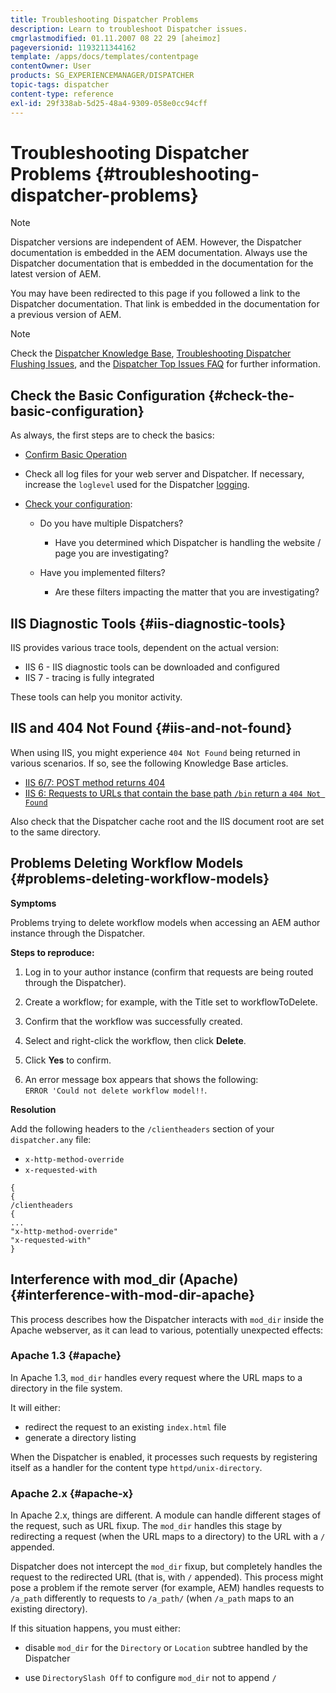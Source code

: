 ```yaml
---
title: Troubleshooting Dispatcher Problems
description: Learn to troubleshoot Dispatcher issues.
cmgrlastmodified: 01.11.2007 08 22 29 [aheimoz]
pageversionid: 1193211344162
template: /apps/docs/templates/contentpage
contentOwner: User
products: SG_EXPERIENCEMANAGER/DISPATCHER
topic-tags: dispatcher
content-type: reference
exl-id: 29f338ab-5d25-48a4-9309-058e0cc94cff
---
```

# Troubleshooting Dispatcher Problems {#troubleshooting-dispatcher-problems}

>[!NOTE]
>
>Dispatcher versions are independent of AEM. However, the Dispatcher documentation is embedded in the AEM documentation. Always use the Dispatcher documentation that is embedded in the documentation for the latest version of AEM.
>
>You may have been redirected to this page if you followed a link to the Dispatcher documentation. That link is embedded in the documentation for a previous version of AEM.

>[!NOTE]
>
>Check the [Dispatcher Knowledge Base](https://helpx.adobe.com/experience-manager/kb/index/dispatcher.html), [Troubleshooting Dispatcher Flushing Issues](https://experienceleague.adobe.com/search.html?lang=en#q=troubleshooting%20dispatcher%20flushing%20issues&sort=relevancy&f:el_product=[Experience%20Manager]), and the [Dispatcher Top Issues FAQ](dispatcher-faq.md) for further information.

## Check the Basic Configuration {#check-the-basic-configuration}

As always, the first steps are to check the basics:

* [Confirm Basic Operation](/help/using/dispatcher-configuration.md#confirming-basic-operation)
* Check all log files for your web server and Dispatcher. If necessary, increase the `loglevel` used for the Dispatcher [logging](/help/using/dispatcher-configuration.md#logging).

* [Check your configuration](/help/using/dispatcher-configuration.md):

    * Do you have multiple Dispatchers?

        * Have you determined which Dispatcher is handling the website / page you are investigating?

    * Have you implemented filters?

        * Are these filters impacting the matter that you are investigating?

## IIS Diagnostic Tools {#iis-diagnostic-tools}

IIS provides various trace tools, dependent on the actual version:

* IIS 6 - IIS diagnostic tools can be downloaded and configured  
* IIS 7 - tracing is fully integrated

These tools can help you monitor activity.

## IIS and 404 Not Found {#iis-and-not-found}

When using IIS, you might experience `404 Not Found` being returned in various scenarios. If so, see the following Knowledge Base articles.

* [IIS 6/7: POST method returns 404](https://helpx.adobe.com/experience-manager/kb/IIS6IsapiFilters.html)
* [IIS 6: Requests to URLs that contain the base path `/bin` return a `404 Not Found`](https://helpx.adobe.com/experience-manager/kb/RequestsToBinDirectoryFailInIIS6.html)

Also check that the Dispatcher cache root and the IIS document root are set to the same directory.

## Problems Deleting Workflow Models {#problems-deleting-workflow-models}

**Symptoms**

Problems trying to delete workflow models when accessing an AEM author instance through the Dispatcher.

**Steps to reproduce:**

1. Log in to your author instance (confirm that requests are being routed through the Dispatcher).
1. Create a workflow; for example, with the Title set to workflowToDelete.
1. Confirm that the workflow was successfully created.
1. Select and right-click the workflow, then click **Delete**.  

1. Click **Yes** to confirm.
1. An error message box appears that shows the following:  
   `ERROR 'Could not delete workflow model!!`.

**Resolution**

Add the following headers to the `/clientheaders` section of your `dispatcher.any` file:

* `x-http-method-override`
* `x-requested-with`

```
{  
{  
/clientheaders  
{  
...  
"x-http-method-override"  
"x-requested-with"  
}
```

## Interference with mod_dir (Apache) {#interference-with-mod-dir-apache}

This process describes how the Dispatcher interacts with `mod_dir` inside the Apache webserver, as it can lead to various, potentially unexpected effects:

### Apache 1.3 {#apache}

In Apache 1.3, `mod_dir` handles every request where the URL maps to a directory in the file system.

It will either:

* redirect the request to an existing `index.html` file 
* generate a directory listing

When the Dispatcher is enabled, it processes such requests by registering itself as a handler for the content type `httpd/unix-directory`.

### Apache 2.x {#apache-x}

In Apache 2.x, things are different. A module can handle different stages of the request, such as URL fixup. The `mod_dir` handles this stage by redirecting a request (when the URL maps to a directory) to the URL with a `/` appended.

Dispatcher does not intercept the `mod_dir` fixup, but completely handles the request to the redirected URL (that is, with `/` appended). This process might pose a problem if the remote server (for example, AEM) handles requests to `/a_path` differently to requests to `/a_path/` (when `/a_path` maps to an existing directory).

If this situation happens, you must either:

* disable `mod_dir` for the `Directory` or `Location` subtree handled by the Dispatcher  

* use `DirectorySlash Off` to configure `mod_dir` not to append `/`

